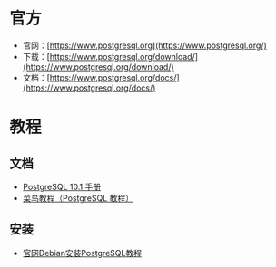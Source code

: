 # 官方
- 官网：[https://www.postgresql.org](https://www.postgresql.org/)
- 下载：[https://www.postgresql.org/download/](https://www.postgresql.org/download/)
- 文档：[https://www.postgresql.org/docs/](https://www.postgresql.org/docs/)
# 教程
## 文档
- [PostgreSQL 10.1 手册](https://www.runoob.com/manual/PostgreSQL/)
- [菜鸟教程（PostgreSQL 教程）](https://www.runoob.com/postgresql/postgresql-tutorial.html)
## 安装
- [官网Debian安装PostgreSQL教程](https://www.postgresql.org/download/linux/debian/)